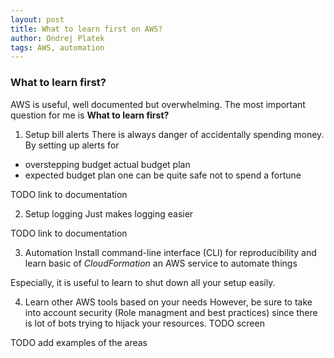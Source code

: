 ```yaml
---
layout: post
title: What to learn first on AWS?
author: Ondrej Platek
tags: AWS, automation
---
```


### What to learn first?
AWS is useful, well documented but overwhelming.
The most important question for me is **What to learn first?**

1. Setup bill alerts
 There is always danger of accidentally spending money.
 By setting up alerts for
  - overstepping budget actual budget plan
  - expected budget plan
 one can be quite safe not to spend a fortune

 TODO link to documentation

2. Setup logging
 Just makes logging easier

 TODO link to documentation

3. Automation
Install command-line interface (CLI) for reproducibility and learn basic of *CloudFormation* an AWS service to automate things

Especially, it is useful to learn to shut down all your setup easily.

4. Learn other AWS tools based on your needs
However, be sure to take into account security (Role managment and best practices) since there is lot of bots trying to hijack your resources.
TODO screen

TODO add examples of the areas
